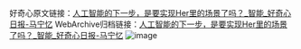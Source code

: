好奇心原文链接：[人工智能的下一步，是要实现Her里的场景了吗？_智能_好奇心日报-马宁忆](https://www.qdaily.com/articles/1852.html)
WebArchive归档链接：[人工智能的下一步，是要实现Her里的场景了吗？_智能_好奇心日报-马宁忆](http://web.archive.org/web/20190623150046/https://www.qdaily.com/articles/1852.html)
![image](http://ww3.sinaimg.cn/large/007d5XDply1g3v4mjspjkj30u03fs4qp)